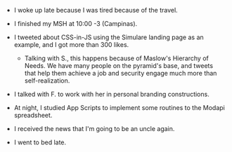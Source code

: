 - I woke up late because I was tired because of the travel.

- I finished my MSH at 10:00 -3 (Campinas).

- I tweeted about CSS-in-JS using the Simulare landing page as an example, and I got more than 300 likes.

  - Talking with S., this happens because of Maslow's Hierarchy of Needs. We have many people on the pyramid's base, and tweets that help them achieve a job and security engage much more than self-realization.

- I talked with F. to work with her in personal branding constructions.

- At night, I studied App Scripts to implement some routines to the Modapi spreadsheet.

- I received the news that I'm going to be an uncle again.

- I went to bed late.
